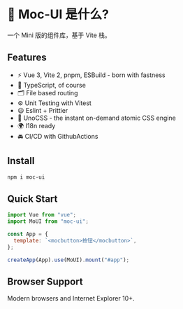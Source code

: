 # 🔨 Moc-UI 是什么?

一个 Mini 版的组件库，基于 Vite 栈。

## Features

- ⚡️ Vue 3, Vite 2, pnpm, ESBuild - born with fastness
- 🦾 TypeScript, of course
- 🗂 File based routing
- ⚙️ Unit Testing with Vitest
- 😃 Eslint + Prittier
- 🎨 UnoCSS - the instant on-demand atomic CSS engine
- 🌍 I18n ready
- 🚘 CI/CD with GithubActions

## Install

```bash
npm i moc-ui
```

## Quick Start

```js
import Vue from "vue";
import MoUI from "moc-ui";

const App = {
  template: `<mocbutton>按钮</mocbutton>`,
};

createApp(App).use(MoUI).mount("#app");
```

## Browser Support

Modern browsers and Internet Explorer 10+.
